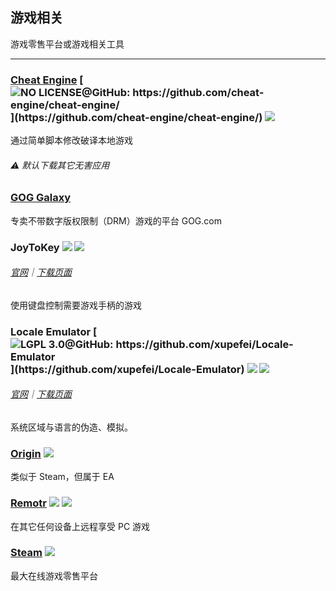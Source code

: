 ## 游戏相关

游戏零售平台或游戏相关工具

---

### [Cheat Engine](http://www.cheatengine.org/) [![](../assets/open-source-icon.png "NO LICENSE@GitHub: https://github.com/cheat-engine/cheat-engine/")](https://github.com/cheat-engine/cheat-engine/) ![](../assets/united-states.png)

通过简单脚本修改破译本地游戏

###### ⚠️ 默认下载其它无害应用

### [GOG Galaxy](https://www.gog.com/)

专卖不带数字版权限制（DRM）游戏的平台 GOG.com

### JoyToKey ![](../assets/united-states.png) ![](../assets/usb.png)

###### [官网](http://joytokey.net/en/)｜[下载页面](http://joytokey.net/en/download)

使用键盘控制需要游戏手柄的游戏

### Locale Emulator [![](../assets/open-source-icon.png "LGPL 3.0@GitHub: https://github.com/xupefei/Locale-Emulator")](https://github.com/xupefei/Locale-Emulator) ![](../assets/earth-globe.png) ![](../assets/usb.png)

###### [官网](http://pooi.moe/Locale-Emulator/)｜[下载页面](https://github.com/xupefei/Locale-Emulator/releases)

系统区域与语言的伪造、模拟。

### [Origin](https://www.origin.com/en-in/store/) ![](../assets/earth-globe.png)

类似于 Steam，但属于 EA

### [Remotr](http://remotrapp.com/) ![](../assets/united-states.png) ![](../assets/multi_platform.png)

在其它任何设备上远程享受 PC 游戏

### [Steam](http://store.steampowered.com/) ![](../assets/earth-globe.png)

最大在线游戏零售平台
